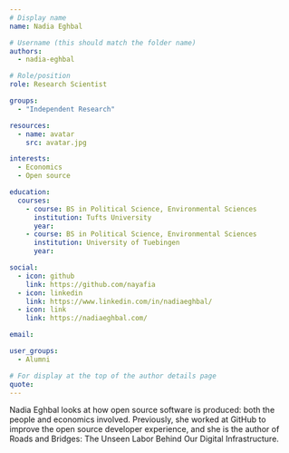 ```yaml
---
# Display name
name: Nadia Eghbal

# Username (this should match the folder name)
authors:
  - nadia-eghbal

# Role/position
role: Research Scientist

groups:
  - "Independent Research"

resources:
  - name: avatar
    src: avatar.jpg

interests:
  - Economics
  - Open source

education:
  courses:
    - course: BS in Political Science, Environmental Sciences
      institution: Tufts University
      year:
    - course: BS in Political Science, Environmental Sciences
      institution: University of Tuebingen
      year:

social:
  - icon: github
    link: https://github.com/nayafia
  - icon: linkedin
    link: https://www.linkedin.com/in/nadiaeghbal/
  - icon: link
    link: https://nadiaeghbal.com/

email:

user_groups:
  - Alumni

# For display at the top of the author details page
quote:
---
```


Nadia Eghbal looks at how open source software is produced: both the people and economics involved. Previously, she worked at GitHub to improve the open source developer experience, and she is the author of Roads and Bridges: The Unseen Labor Behind Our Digital Infrastructure.

